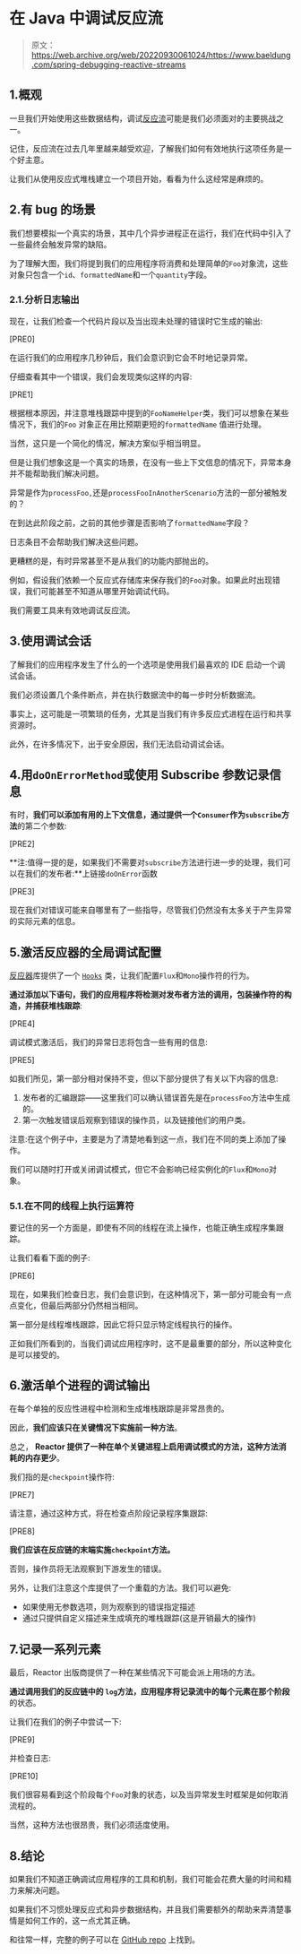 # 在 Java 中调试反应流

> 原文：<https://web.archive.org/web/20220930061024/https://www.baeldung.com/spring-debugging-reactive-streams>

## 1.概观

一旦我们开始使用这些数据结构，调试[反应流](/web/20221126215822/https://www.baeldung.com/reactor-core)可能是我们必须面对的主要挑战之一。

记住，反应流在过去几年里越来越受欢迎，了解我们如何有效地执行这项任务是一个好主意。

让我们从使用反应式堆栈建立一个项目开始，看看为什么这经常是麻烦的。

## 2.有 bug 的场景

我们想要模拟一个真实的场景，其中几个异步进程正在运行，我们在代码中引入了一些最终会触发异常的缺陷。

为了理解大图，我们将提到我们的应用程序将消费和处理简单的`Foo`对象流，这些对象只包含一个`id`、`formattedName`和一个`quantity`字段。

### 2.1.分析日志输出

现在，让我们检查一个代码片段以及当出现未处理的错误时它生成的输出:

[PRE0]

在运行我们的应用程序几秒钟后，我们会意识到它会不时地记录异常。

仔细查看其中一个错误，我们会发现类似这样的内容:

[PRE1]

根据根本原因，并注意堆栈跟踪中提到的`FooNameHelper`类，我们可以想象在某些情况下，我们的`Foo` 对象正在用比预期更短的`formattedName` 值进行处理。

当然，这只是一个简化的情况，解决方案似乎相当明显。

但是让我们想象这是一个真实的场景，在没有一些上下文信息的情况下，异常本身并不能帮助我们解决问题。

异常是作为`processFoo,`还是`processFooInAnotherScenario`方法的一部分被触发的？

在到达此阶段之前，之前的其他步骤是否影响了`formattedName`字段？

日志条目不会帮助我们解决这些问题。

更糟糕的是，有时异常甚至不是从我们的功能内部抛出的。

例如，假设我们依赖一个反应式存储库来保存我们的`Foo`对象。如果此时出现错误，我们可能甚至不知道从哪里开始调试代码。

我们需要工具来有效地调试反应流。

## 3.使用调试会话

了解我们的应用程序发生了什么的一个选项是使用我们最喜欢的 IDE 启动一个调试会话。

我们必须设置几个条件断点，并在执行数据流中的每一步时分析数据流。

事实上，这可能是一项繁琐的任务，尤其是当我们有许多反应式进程在运行和共享资源时。

此外，在许多情况下，出于安全原因，我们无法启动调试会话。

## 4.用`doOnErrorMethod`或使用 Subscribe 参数记录信息

有时，**我们可以添加有用的上下文信息，通过提供一个`Consumer`作为`subscribe`方法**的第二个参数:

[PRE2]

**注:值得一提的是，如果我们不需要对`subscribe`方法进行进一步的处理，我们可以在我们的发布者:**上链接`doOnError`函数

[PRE3]

现在我们对错误可能来自哪里有了一些指导，尽管我们仍然没有太多关于产生异常的实际元素的信息。

## 5.激活反应器的全局调试配置

[反应器](https://web.archive.org/web/20221126215822/https://projectreactor.io/)库提供了一个 [`Hooks`](https://web.archive.org/web/20221126215822/https://projectreactor.io/docs/core/release/reference/#hooks) 类，让我们配置`Flux`和`Mono`操作符的行为。

**通过添加以下语句，我们的应用程序将检测对发布者方法的调用，包装操作符的构造，并捕获堆栈跟踪**:

[PRE4]

调试模式激活后，我们的异常日志将包含一些有用的信息:

[PRE5]

如我们所见，第一部分相对保持不变，但以下部分提供了有关以下内容的信息:

1.  发布者的汇编跟踪——这里我们可以确认错误首先是在`processFoo`方法中生成的。
2.  第一次触发错误后观察到错误的操作员，以及链接他们的用户类。

注意:在这个例子中，主要是为了清楚地看到这一点，我们在不同的类上添加了操作。

我们可以随时打开或关闭调试模式，但它不会影响已经实例化的`Flux`和`Mono`对象。

### 5.1.在不同的线程上执行运算符

要记住的另一个方面是，即使有不同的线程在流上操作，也能正确生成程序集跟踪。

让我们看看下面的例子:

[PRE6]

现在，如果我们检查日志，我们会意识到，在这种情况下，第一部分可能会有一点点变化，但最后两部分仍然相当相同。

第一部分是线程堆栈跟踪，因此它将只显示特定线程执行的操作。

正如我们所看到的，当我们调试应用程序时，这不是最重要的部分，所以这种变化是可以接受的。

## 6.激活单个进程的调试输出

在每个单独的反应性进程中检测和生成堆栈跟踪是非常昂贵的。

因此，**我们应该只在关键情况下实施前一种方法**。

总之， **Reactor 提供了一种在单个关键进程上启用调试模式的方法，这种方法消耗的内存更少**。

我们指的是`checkpoint`操作符:

[PRE7]

请注意，通过这种方式，将在检查点阶段记录程序集跟踪:

[PRE8]

**我们应该在反应链的末端实施`checkpoint`方法。**

否则，操作员将无法观察到下游发生的错误。

另外，让我们注意这个库提供了一个重载的方法。我们可以避免:

*   如果使用无参数选项，则为观察到的错误指定描述
*   通过只提供自定义描述来生成填充的堆栈跟踪(这是开销最大的操作)

## 7.记录一系列元素

最后，Reactor 出版商提供了一种在某些情况下可能会派上用场的方法。

**通过调用我们的反应链中的 `log`方法，应用程序将记录流中的每个元素在那个阶段**的状态。

让我们在我们的例子中尝试一下:

[PRE9]

并检查日志:

[PRE10]

我们很容易看到这个阶段每个`Foo`对象的状态，以及当异常发生时框架是如何取消流程的。

当然，这种方法也很昂贵，我们必须适度使用。

## 8.结论

如果我们不知道正确调试应用程序的工具和机制，我们可能会花费大量的时间和精力来解决问题。

如果我们不习惯处理反应式和异步数据结构，并且我们需要额外的帮助来弄清楚事情是如何工作的，这一点尤其正确。

和往常一样，完整的例子可以在 [GitHub repo](https://web.archive.org/web/20221126215822/https://github.com/eugenp/tutorials/tree/master/spring-reactive-modules/spring-reactive) 上找到。